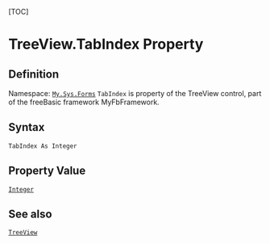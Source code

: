 [TOC]
# TreeView.TabIndex Property

## Definition
Namespace: [`My.Sys.Forms`](My.Sys.Forms.md)
`TabIndex` is property of the TreeView control, part of the freeBasic framework MyFbFramework.
## Syntax
```freeBasic
TabIndex As Integer
```
## Property Value
[`Integer`]("https://www.freebasic.net/wiki/KeyPgInteger")
## See also
[`TreeView`](TreeView.md)
